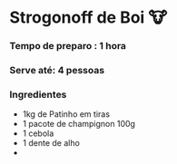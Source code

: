# Strogonoff de Boi :cow: 

### Tempo de preparo : 1 hora

### Serve até: 4 pessoas

### Ingredientes

* 1kg  de Patinho em tiras
* 1 pacote de champignon 100g
* 1 cebola
* 1 dente de alho
* 

